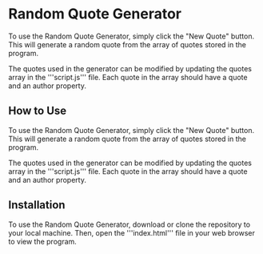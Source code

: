 # Random Quote Generator

To use the Random Quote Generator, simply click the "New Quote" button. This will generate a random quote from the array of quotes stored in the program.

The quotes used in the generator can be modified by updating the quotes array in the '''script.js''' file. Each quote in the array should have a quote and an author property.

## How to Use

To use the Random Quote Generator, simply click the "New Quote" button. This will generate a random quote from the array of quotes stored in the program.

The quotes used in the generator can be modified by updating the quotes array in the '''script.js''' file. Each quote in the array should have a quote and an author property.

## Installation

To use the Random Quote Generator, download or clone the repository to your local machine. Then, open the '''index.html''' file in your web browser to view the program.



